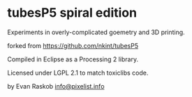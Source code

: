 # tubesP5 spiral edition

Experiments in overly-complicated goemetry and 3D printing.

forked from https://github.com/nkint/tubesP5

Compiled in Eclipse as a Processing 2 library.

Licensed under LGPL 2.1 to match toxiclibs code.

by Evan Raskob <info@pixelist.info>


